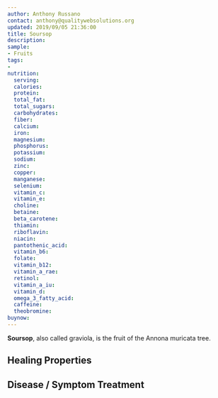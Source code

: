 ```yaml
---
author: Anthony Russano
contact: anthony@qualitywebsolutions.org
updated: 2019/09/05 21:36:00
title: Soursop
description:
sample:
- Fruits
tags:
- 
nutrition:
  serving: 
  calories: 
  protein: 
  total_fat: 
  total_sugars: 
  carbohydrates:
  fiber: 
  calcium: 
  iron: 
  magnesium: 
  phosphorus: 
  potassium: 
  sodium: 
  zinc: 
  copper:
  manganese: 
  selenium: 
  vitamin_c:
  vitamin_e: 
  choline: 
  betaine: 
  beta_carotene: 
  thiamin: 
  riboflavin: 
  niacin: 
  pantothenic_acid: 
  vitamin_b6: 
  folate: 
  vitamin_b12: 
  vitamin_a_rae: 
  retinol: 
  vitamin_a_iu: 
  vitamin_d: 
  omega_3_fatty_acid: 
  caffeine: 
  theobromine: 
buynow: 
---
```

**Soursop**, also called graviola, is the fruit of the Annona muricata tree.

## Healing Properties

## Disease / Symptom Treatment

[^1]: **Study Type:**  Animal Study<br>**Title:** Administration of a Nutraceutical Mixture Composed by Aloe arborescens, Annona muricata, Morinda citrifolia, Beta rubra, Scutellaria baicalensis, and Vaccinium myrtillus Reduces Doxorubicin-Induced Side Effects<br>**Author(s):** Natasha Irrera, Giovanni Pallio, Federica Mannino, Rosario Gugliotta, Daniela Metro, Domenica Altavilla, and Francesco Squadrito<br>**Institution(s):** Department of Clinical and Experimental Medicine, University of Messina, c/o AOU Policlinico G. Martino, Gazzi, Messina, Italy; Department of Biomedical and Dental Sciences and Morphological and Functional Sciences, University of Messina, c/o AOU Policlinico G. Martino, Gazzi, Messina, Italy<br>**Publication:** <i>Nutrition and Cancer</i><br>**Date:** May 2019<br>**Abstract:** <i>The antibiotic doxorubicin is often used as an anti-neoplastic drug; however, many patients showed very unpleasant side-effects. Previous studies have demonstrated that dietary substances such as Aloe arborescens, Annona muricata, Morinda citrifolia, Beta rubra, Scutellaria baicalensis, and Vaccinium myrtillus may have anti-oxidant, anti-proliferative, and anti-inflammatory effects. The purpose of this study was to investigate the protective effects of a mixture of these components in an experimental model of doxorubicin toxicity. Rats (n = 30) received doxorubicin (5 mg/kg/day) for 4 weeks and were randomized to receive the dietary mixture 2 hours following the first doxorubicin injection and until the end of the experiment. Animals were killed following 4 weeks, and blood, liver, and heart were collected for further analysis. The dietary supplement improved the depressed body weight and food consumption induced by DOX. In addition, the nutraceutical mixture reduced oxidative stress, ameliorated the morphological score, and preserved liver and heart structure, demonstrating a protective effect. These data show for the first time that the mixture of Aloe arborescens, Annona muricata, Morinda citrifolia, Beta rubra, Scutellaria baicalensis, and Vaccinium myrtillus may be useful to reduce the side effects following treatment with doxorubicin, and might ameliorate the quality of life of patients following chemotherapy.</i><br>**Link:** [Source](https://doi.org/10.1080/01635581.2019.1633364)<br>**Citations:**

[^5]: **Study Type:**  Animal Study, Commentary, Human Study: In Vitro - In Vivo - In Silico, Human: Case Report, Meta Analysis, Review<br>**Title:** <br>**Author(s):**  <br>**Institution(s):** <br>**Publication:** <i> </i><br>**Date:** <br>**Abstract:** <i> </i><br>**Link:** [Source]()<br>**Citations:**   